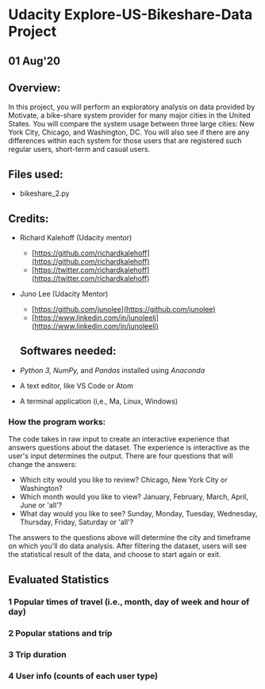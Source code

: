 # Udacity Explore-US-Bikeshare-Data Project 

## 01 Aug'20

## **Overview:**
In this project, you will perform an exploratory analysis on data provided by Motivate, a bike-share system provider for many major cities in the United States. You will compare the system usage between three large cities: New York City, Chicago, and Washington, DC. You will also see if there are any differences within each system for those users that are registered such regular users, short-term and casual users.
## **Files used:**
* bikeshare_2.py

## **Credits:**
* Richard Kalehoff (Udacity mentor)
    - [https://github.com/richardkalehoff](https://github.com/richardkalehoff)
    - [https://twitter.com/richardkalehoff](https://twitter.com/richardkalehoff)

* Juno Lee (Udacity Mentor)
    - [https://github.com/junolee](https://github.com/junolee)
    - [https://www.linkedin.com/in/junoleelj](https://www.linkedin.com/in/junoleelj)

    ## **Softwares needed:**
* _Python 3, NumPy,_ and _Pandas_ installed using _Anaconda_
* A text editor, like VS Code or Atom
* A terminal application (i,e., Ma, Linux, Windows)

### **How the program works:**
The code takes in raw input to create an interactive experience that answers questions about the dataset. The experience is interactive as the user's input determines the output. There are four questions that will change the answers:

* Which city would you like to review? Chicago, New York City or Washington?
* Which month would you like to view? January, February, March, April, June or 'all'?
* What day would you like to see? Sunday, Monday, Tuesday, Wednesday, Thursday, Friday, Saturday or 'all'?

The answers to the questions above will determine the city and timeframe on which you'll do data analysis. After filtering the dataset, users will see the statistical result of the data, and choose to start again or exit.
## Evaluated Statistics
### 1 Popular times of travel (i.e., month, day of week and hour of day)
### 2 Popular stations and trip
### 3 Trip duration
### 4 User info (counts of each user type)
